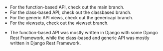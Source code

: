 - For the function-based API, check out the main branch.
- For the class-based API, check out the classbased branch.
- For the generic API views, check out the genericapi branch.
- For the viewsets, check out the viewset branch.

* The function-based API was mostly written in Django with some Django Rest Framework, while the class-based and generic API was mostly written in Django Rest Framework.
